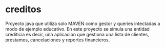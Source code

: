 # creditos

Proyecto java que utiliza solo MAVEN como gestor y queries intectadas a modo de ejemplo educativo. 
En este proyecto se simula una entidad crediticia es decir, una aplicacion que gestiona una lista de clientes, prestamos, cancelaciones y reportes financieros.
